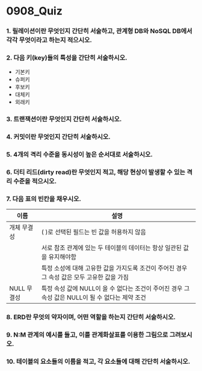 # 0908_Quiz

### 1. 릴레이션이란 무엇인지 간단히 서술하고, 관계형 DB와 NoSQL DB에서 각각 무엇이라고 하는지 적으시오.

### 2. 다음 키(key)들의 특성을 간단히 서술하시오.

- 기본키
- 슈퍼키
- 후보키
- 대체키
- 외래키

### 3. 트랜잭션이란 무엇인지 간단히 서술하시오.

### 4. 커밋이란 무엇인지 간단히 서술하시오.

### 5. 4개의 격리 수준을 동시성이 높은 순서대로 서술하시오.

### 6. 더티 리드(dirty read)란 무엇인지 적고, 해당 현상이 발생할 수 있는 격리 수준을 적으시오.

### 7. 다음 표의 빈칸을 채우시오.

| 이름  | 설명  |
| --- | --- |
| 개체 무결성 | ( )로 선택된 필드는 빈 값을 허용하지 않음 |
|     | 서로 참조 관계에 있는 두 테이블의 데이터는 항상 일관된 값을 유지해야함 |
|     | 특정 소성에 대해 고유한 값을 가지도록 조건이 주어진 경우 그 속성 값은 모두 고유한 값을 가짐 |
| NULL 무결성 | 특정 속성 값에 NULL이 올 수 없다는 조건이 주어진 경우 그 속성 값은 NULL이 될 수 없다는 제약 조건 |

### 8. ERD란 무엇의 약자이며, 어떤 역할을 하는지 간단히 서술하시오.

### 9. N:M 관계의 예시를 들고, 이를 관계화살표를 이용한 그림으로 그려보시오.

### 10. 테이블의 요소들의 이름을 적고, 각 요소들에 대해 간단히 서술하시오.
